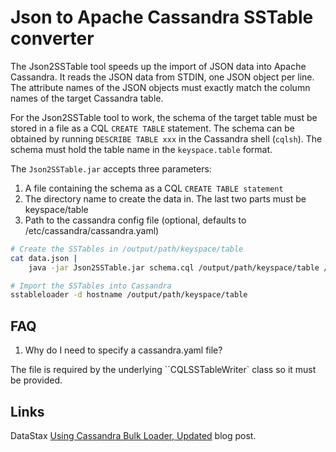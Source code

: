 Json to Apache Cassandra SSTable converter
==========================================

The Json2SSTable tool speeds up the import of JSON data into Apache Cassandra.
It reads the JSON data from STDIN, one JSON object per line.
The attribute names of the JSON objects must exactly match the column names of the target Cassandra table.

For the Json2SSTable tool to work, the schema of the target table must be stored in a file as a CQL ``CREATE TABLE`` statement.
The schema can be obtained by running ``DESCRIBE TABLE xxx`` in the Cassandra shell (``cqlsh``).
The schema must hold the table name in the ``keyspace.table`` format.

The ``Json2SSTable.jar`` accepts three parameters:
1. A file containing the schema as a CQL ``CREATE TABLE statement``
2. The directory name to create the data in. The last two parts must be keyspace/table
3. Path to the cassandra config file (optional, defaults to /etc/cassandra/cassandra.yaml)

```Bash
# Create the SSTables in /output/path/keyspace/table
cat data.json |
    java -jar Json2SSTable.jar schema.cql /output/path/keyspace/table /path/to/cassandra.yaml

# Import the SSTables into Cassandra
sstableloader -d hostname /output/path/keyspace/table
```

FAQ
---

1. Why do I need to specify a cassandra.yaml file?

The file is required by the underlying ``CQLSSTableWriter` class so it must be provided.

Links
-----

DataStax [Using Cassandra Bulk Loader, Updated](http://www.datastax.com/dev/blog/using-the-cassandra-bulk-loader-updated) blog post.